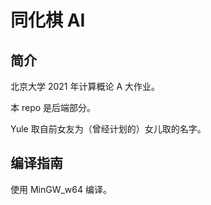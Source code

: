 # 同化棋 AI

## 简介

北京大学 2021 年计算概论 A 大作业。

本 repo 是后端部分。

Yule 取自前女友为（曾经计划的）女儿取的名字。

## 编译指南

使用 MinGW_w64 编译。